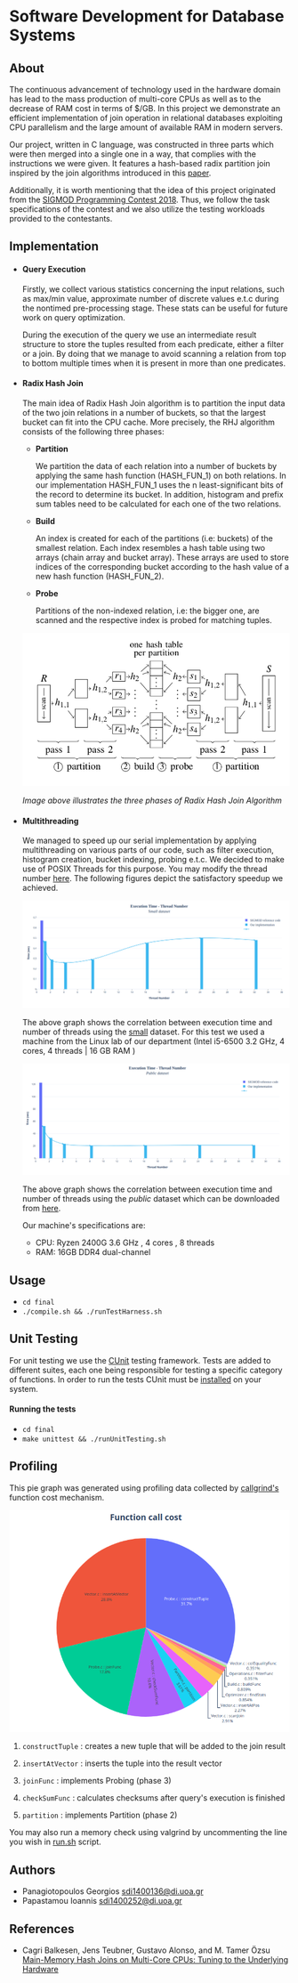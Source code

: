 # Software Development for Database Systems

## About

The continuous advancement of technology used in the hardware domain has lead to the mass production of multi-core CPUs as well as to the decrease of RAM cost in terms of $/GB. In this project we demonstrate an efficient implementation of join operation in relational databases exploiting CPU parallelism and the large amount of available RAM in modern servers.

Our project, written in C language, was constructed in three parts which were then merged into a single one in a way, that complies with the instructions we were given. It features a hash-based radix partition join inspired by the join algorithms introduced in this [paper](https://15721.courses.cs.cmu.edu/spring2016/papers/balkesen-icde2013.pdf).

Additionally, it is worth mentioning that the idea of this project originated from the [SIGMOD Programming Contest 2018](http://sigmod18contest.db.in.tum.de/task.shtml). Thus, we follow the task specifications of the contest and we also utilize the testing workloads provided to the contestants.


## Implementation


* #### Query Execution

  Firstly, we collect various statistics concerning the input relations, such as max/min value, approximate number of discrete values e.t.c during the nontimed pre-processing stage. These stats can be useful for future work on query optimization.

  During the execution of the query we use an intermediate result structure to store the tuples resulted from each predicate, either a filter or a join. By doing that we manage to avoid scanning a relation from top to bottom multiple times when it is present in more than one predicates.


* #### Radix Hash Join

  The main idea of Radix Hash Join algorithm is to partition the input data of the two join relations in a number of buckets, so that the largest bucket can fit into the CPU cache. More precisely, the RHJ algorithm consists of the following three phases:

   * **Partition**

     We partition the data of each relation into a number of buckets by applying the same hash function (HASH_FUN_1) on both relations. In our implementation HASH_FUN_1 uses the n least-significant bits of the record to determine its bucket. In addition, histogram and prefix sum tables need to be calculated for each one of the two relations.

   * **Build**

     An index is created for each of the partitions (i.e: buckets) of the smallest relation. Each index resembles a hash table using two arrays (chain array and bucket array). These arrays are used to store indices of the corresponding bucket according to the hash value of a new hash function (HASH_FUN_2).

  * **Probe**

    Partitions of the non-indexed relation, i.e: the bigger one, are scanned and the respective index is probed for matching tuples.

  ![image not found](./img/radix_hash_join.png)

  *Image above illustrates the three phases of Radix Hash Join Algorithm*


* #### Multithreading

  We managed to speed up our serial implementation by applying multithreading  on various parts of our code, such as filter execution, histogram creation, bucket indexing, probing e.t.c. We decided to make use of POSIX Threads for this purpose. You may modify the thread number [here](./final/src/JobScheduler.c). The following figures depict the satisfactory speedup we achieved.

  ![image not found](./img/plot2.png)

  The above graph shows the correlation between execution time and number of threads using the [small](./final/workloads/small) dataset. For this test we used a machine from the Linux lab of our department (Intel i5-6500 3.2 GHz, 4 cores, 4 threads | 16 GB RAM )

  ![image not found](./img/plot1.png)

  The above graph shows the correlation between execution time and number of threads using the *public* dataset which can be downloaded from [here](http://sigmod18contest.db.in.tum.de/public.tar.gz).

  Our machine's specifications are:
   * CPU: Ryzen 2400G 3.6 GHz , 4 cores , 8 threads
   * RAM: 16GB DDR4 dual-channel

## Usage

  * ``cd final``
  * ``./compile.sh && ./runTestHarness.sh``

## Unit Testing

  For unit testing we use the [CUnit](http://cunit.sourceforge.net/index.html) testing framework. Tests are added to different suites, each one being responsible for testing a specific category of functions. In order to run the tests CUnit must be [installed](http://archive15.fossology.org/projects/fossology/wiki/Installing_CUnit) on your system.  

#### Running the tests
  * ``cd final``
  * ``make unittest && ./runUnitTesting.sh``

## Profiling

This pie graph was generated using profiling data collected by  [callgrind's](http://valgrind.org/docs/manual/cl-manual.html#cl-manual.options.separation) function cost mechanism.

![image not found](./img/cost.png)

1. `constructTuple` : creates a new tuple that will be added to the join result

2. `insertAtVector` : inserts the tuple into the result vector

3. `joinFunc` : implements Probing (phase 3)

4. `checkSumFunc` : calculates checksums after query's execution is finished

5. `partition` : implements Partition (phase 2)

You may also run a memory check using valgrind by uncommenting the line you wish in [run.sh](./final/run.sh) script.

## Authors

  * Panagiotopoulos Georgios <sdi1400136@di.uoa.gr>
  * Papastamou Ioannis <sdi1400252@di.uoa.gr>

## References

  * Cagri Balkesen, Jens Teubner, Gustavo Alonso, and M. Tamer Özsu
  [Main-Memory Hash Joins on Multi-Core CPUs: Tuning to the Underlying Hardware](https://15721.courses.cs.cmu.edu/spring2016/papers/balkesen-icde2013.pdf)

